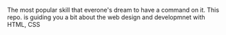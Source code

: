 The most popular skill that everone's dream to have a command on it. This repo. is guiding you a bit about the web design and developmnet with HTML, CSS
